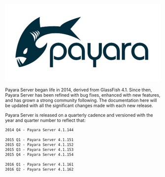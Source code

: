 ![Payara Logo](/images/payara-logo-blue.png)


Payara Server began life in 2014, derived from GlassFish 4.1. Since then, Payara Server has been refined with bug fixes, enhanced with new features, and has grown a strong community following. The documentation here will be updated with all the significant changes made with each new release.

Payara Server is released on a quarterly cadence and versioned with the year and quarter number to reflect that:

    2014 Q4 - Payara Server 4.1.144
    
    2015 Q1 - Payara Server 4.1.151
    2015 Q2 - Payara Server 4.1.152
    2015 Q3 - Payara Server 4.1.153
    2015 Q4 - Payara Server 4.1.154
    
    2016 Q1 - Payara Server 4.1.161
    2016 Q2 - Payara Server 4.1.162
